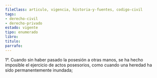 ```yaml
---
fileClass: articulo, vigencia, historia-y-fuentes, codigo-civil
tags:
- derecho-civil
- derecho-privado
estado: vigente
tipo: enumerado
libro:
titulo:
parrafo:
---
```

1°. Cuando sin haber pasado la posesión a otras manos, se ha hecho imposible el ejercicio de actos posesorios, como cuando una heredad ha sido permanentemente inundada;